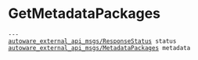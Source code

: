 # GetMetadataPackages

<div class="highlight"><pre><code>---
<a href="../../../autoware_external_api_msgs/msg/ResponseStatus">autoware_external_api_msgs/ResponseStatus</a> status
<a href="../../../autoware_external_api_msgs/msg/MetadataPackages">autoware_external_api_msgs/MetadataPackages</a> metadata
</code></pre></div>
